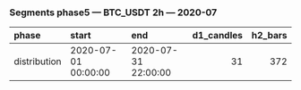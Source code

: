 ### Segments phase5 — BTC_USDT 2h — 2020-07

| phase        | start               | end                 |   d1_candles |   h2_bars |
|:-------------|:--------------------|:--------------------|-------------:|----------:|
| distribution | 2020-07-01 00:00:00 | 2020-07-31 22:00:00 |           31 |       372 |